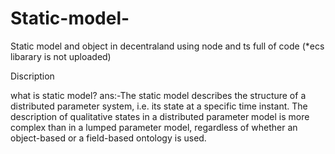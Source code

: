 # Static-model-
Static model and object in decentraland  using node and ts full of code  (*ecs libarary is not uploaded)


Discription

what is static model?
ans:-The static model describes the structure of a distributed parameter system, i.e. its state at a specific time instant. The description of qualitative states in a distributed parameter model is more complex than in a lumped parameter model, regardless of whether an object-based or a field-based ontology is used.
